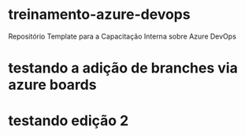# treinamento-azure-devops
Repositório Template para a Capacitação Interna sobre Azure DevOps

# testando a adição de branches via azure boards
# testando edição 2
